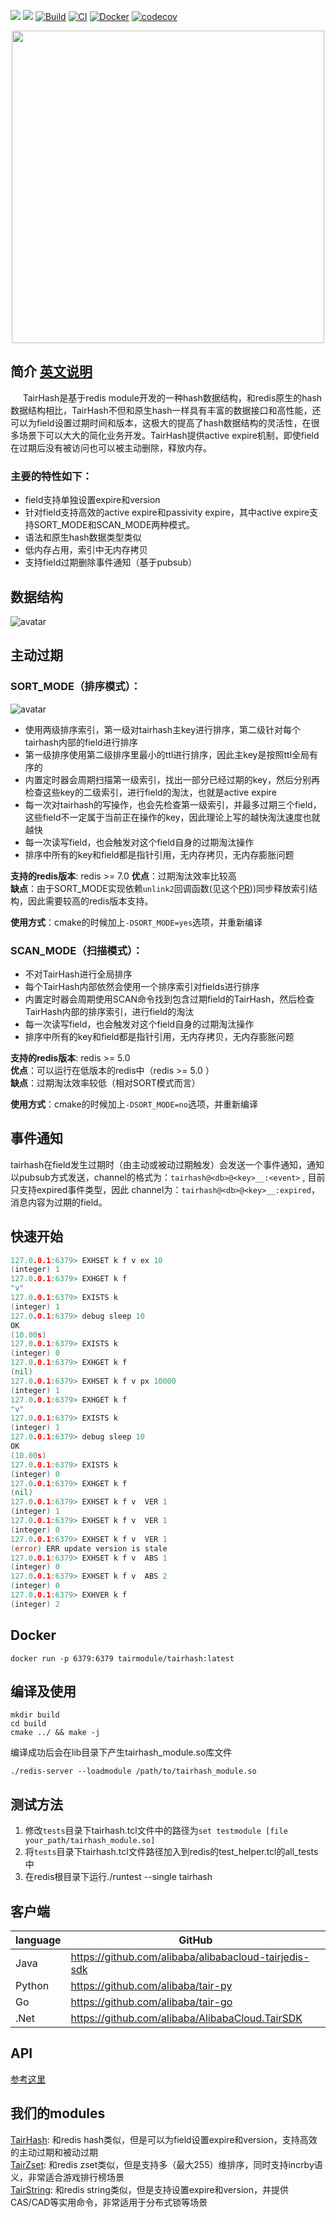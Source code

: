 ![](https://img.shields.io/badge/license-Apache--2.0-green)
![](https://img.shields.io/badge/PRs-welcome-green)
[![Build](https://github.com/alibaba/TairHash/actions/workflows/cmake.yml/badge.svg)](https://github.com/alibaba/TairHash/actions/workflows/cmake.yml)
[![CI](https://github.com/alibaba/TairHash/actions/workflows/ci.yml/badge.svg)](https://github.com/alibaba/TairHash/actions/workflows/ci.yml)
[![Docker](https://github.com/alibaba/TairHash/actions/workflows/docker-image.yml/badge.svg)](https://github.com/alibaba/TairHash/actions/workflows/docker-image.yml)
[![codecov](https://codecov.io/gh/chenyang8094/TairHash/branch/develop/graph/badge.svg?token=9A8QP7MTN3)](https://codecov.io/gh/chenyang8094/TairHash)  


<div align=center>
<img src="imgs/tairhash_logo.jpg" width="500"/>
</div>

## 简介  [英文说明](README.md)
     TairHash是基于redis module开发的一种hash数据结构，和redis原生的hash数据结构相比，TairHash不但和原生hash一样具有丰富的数据接口和高性能，还可以为field设置过期时间和版本，这极大的提高了hash数据结构的灵活性，在很多场景下可以大大的简化业务开发。TairHash提供active expire机制，即使field在过期后没有被访问也可以被主动删除，释放内存。


### 主要的特性如下：

- field支持单独设置expire和version
- 针对field支持高效的active expire和passivity expire，其中active expire支持SORT_MODE和SCAN_MODE两种模式。
- 语法和原生hash数据类型类似
- 低内存占用，索引中无内存拷贝
- 支持field过期删除事件通知（基于pubsub）

## 数据结构
![avatar](imgs/tairhash_index2.png)  

## 主动过期
### SORT_MODE（排序模式）：

![avatar](imgs/tairhash_index.png)

- 使用两级排序索引，第一级对tairhash主key进行排序，第二级针对每个tairhash内部的field进行排序
- 第一级排序使用第二级排序里最小的ttl进行排序，因此主key是按照ttl全局有序的
- 内置定时器会周期扫描第一级索引，找出一部分已经过期的key，然后分别再检查这些key的二级索引，进行field的淘汰，也就是active expire
- 每一次对tairhash的写操作，也会先检查第一级索引，并最多过期三个field，这些field不一定属于当前正在操作的key，因此理论上写的越快淘汰速度也就越快
- 每一次读写field，也会触发对这个field自身的过期淘汰操作
- 排序中所有的key和field都是指针引用，无内存拷贝，无内存膨胀问题

**支持的redis版本**: redis >= 7.0
**优点**：过期淘汰效率比较高    
**缺点**：由于SORT_MODE实现依赖`unlink2`回调函数(见这个[PR](https://github.com/redis/redis/pull/8999)))同步释放索引结构，因此需要较高的redis版本支持。

**使用方式**：cmake的时候加上`-DSORT_MODE=yes`选项，并重新编译
### SCAN_MODE（扫描模式）：
- 不对TairHash进行全局排序
- 每个TairHash内部依然会使用一个排序索引对fields进行排序
- 内置定时器会周期使用SCAN命令找到包含过期field的TairHash，然后检查TairHash内部的排序索引，进行field的淘汰
- 每一次读写field，也会触发对这个field自身的过期淘汰操作
- 排序中所有的key和field都是指针引用，无内存拷贝，无内存膨胀问题

**支持的redis版本**: redis >= 5.0  
**优点**：可以运行在低版本的redis中（redis >= 5.0 ）      
**缺点**：过期淘汰效率较低（相对SORT模式而言）  

**使用方式**：cmake的时候加上`-DSORT_MODE=no`选项，并重新编译

## 事件通知  

tairhash在field发生过期时（由主动或被动过期触发）会发送一个事件通知，通知以pubsub方式发送，channel的格式为：`tairhash@<db>@<key>__:<event>` , 目前只支持expired事件类型，因此
channel为：`tairhash@<db>@<key>__:expired`，消息内容为过期的field。

## 快速开始

```go
127.0.0.1:6379> EXHSET k f v ex 10
(integer) 1
127.0.0.1:6379> EXHGET k f
"v"
127.0.0.1:6379> EXISTS k
(integer) 1
127.0.0.1:6379> debug sleep 10
OK
(10.00s)
127.0.0.1:6379> EXISTS k
(integer) 0
127.0.0.1:6379> EXHGET k f
(nil)
127.0.0.1:6379> EXHSET k f v px 10000
(integer) 1
127.0.0.1:6379> EXHGET k f
"v"
127.0.0.1:6379> EXISTS k
(integer) 1
127.0.0.1:6379> debug sleep 10
OK
(10.00s)
127.0.0.1:6379> EXISTS k
(integer) 0
127.0.0.1:6379> EXHGET k f
(nil)
127.0.0.1:6379> EXHSET k f v  VER 1
(integer) 1
127.0.0.1:6379> EXHSET k f v  VER 1
(integer) 0
127.0.0.1:6379> EXHSET k f v  VER 1
(error) ERR update version is stale
127.0.0.1:6379> EXHSET k f v  ABS 1
(integer) 0
127.0.0.1:6379> EXHSET k f v  ABS 2
(integer) 0
127.0.0.1:6379> EXHVER k f
(integer) 2
```  

## Docker
```
docker run -p 6379:6379 tairmodule/tairhash:latest
```
## 编译及使用

```
mkdir build  
cd build  
cmake ../ && make -j
```
编译成功后会在lib目录下产生tairhash_module.so库文件

```
./redis-server --loadmodule /path/to/tairhash_module.so
```  
## 测试方法

1. 修改`tests`目录下tairhash.tcl文件中的路径为`set testmodule [file your_path/tairhash_module.so]`
2. 将`tests`目录下tairhash.tcl文件路径加入到redis的test_helper.tcl的all_tests中
3. 在redis根目录下运行./runtest --single tairhash

## 客户端

| language | GitHub |
|----------|---|
| Java     |https://github.com/alibaba/alibabacloud-tairjedis-sdk|
| Python   |https://github.com/alibaba/tair-py|
| Go       |https://github.com/alibaba/tair-go|
| .Net     |https://github.com/alibaba/AlibabaCloud.TairSDK|

## API
[参考这里](CMDDOC-CN.md)

## 我们的modules

[TairHash](https://github.com/alibaba/TairHash): 和redis hash类似，但是可以为field设置expire和version，支持高效的主动过期和被动过期   
[TairZset](https://github.com/alibaba/TairZset): 和redis zset类似，但是支持多（最大255）维排序，同时支持incrby语义，非常适合游戏排行榜场景   
[TairString](https://github.com/alibaba/TairString): 和redis string类似，但是支持设置expire和version，并提供CAS/CAD等实用命令，非常适用于分布式锁等场景  


